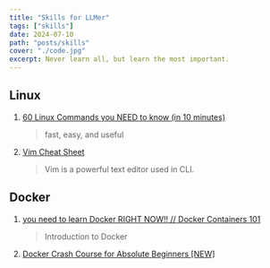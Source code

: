```yaml
---
title: "Skills for LLMer"
tags: ["skills"]
date: 2024-07-10
path: "posts/skills"
cover: "./code.jpg"
excerpt: Never learn all, but learn the most important.
---
```


## Linux

1. [60 Linux Commands you NEED to know (in 10 minutes)](https://www.youtube.com/watch?v=gd7BXuUQ91w)
    > fast, easy, and useful

2. [Vim Cheat Sheet](https://vim.rtorr.com/lang/zh_en)
    > Vim is a powerful text editor used in CLI.


## Docker
1. [you need to learn Docker RIGHT NOW!! // Docker Containers 101](https://www.youtube.com/watch?v=eGz9DS-aIeY)
    > Introduction to Docker

2. [Docker Crash Course for Absolute Beginners [NEW]](https://www.youtube.com/watch?v=pg19Z8LL06w)